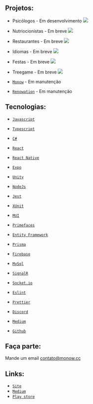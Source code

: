 ## Projetos:

- Psicólogos - Em desenvolvimento ![](https://geps.dev/progress/30)

- Nutriocionistas - Em breve ![](https://geps.dev/progress/10)
- Restaurantes - Em breve ![](https://geps.dev/progress/10)
- Idiomas - Em breve ![](https://geps.dev/progress/10)
- Festas - Em breve ![](https://geps.dev/progress/20)

- Treegame - Em breve ![](https://geps.dev/progress/60)

- [`Monow`](https://monow.cc/) - Em manutenção
- [`Renowation`](https://renowation.be/) - Em manutenção

## Tecnologias:

- [`Javascript`](https://www.w3schools.com/js/js_htmldom_document.asp)
- [`Typescript`](https://www.typescriptlang.org/docs)
- [`C#`](https://learn.microsoft.com/pt-br/dotnet/csharp)

- [`React`](https://reactjs.org/docs/getting-started.html)
- [`React Native`](https://reactnative.dev/docs/getting-started)
- [`Expo`](https://docs.expo.dev)
- [`Unity`](https://docs.unity3d.com/Manual/index.html)
- [`NodeJs`](https://nodejs.org/en/docs)

- [`Jest`](https://jestjs.io/docs/getting-started)
- [`XUnit`](https://xunit.net/#documentation)

- [`MUI`](https://mui.com/pt/material-ui/getting-started/overview)
- [`Primefaces`](https://www.primefaces.org/primereact/setup)

- [`Entity Framework`](https://learn.microsoft.com/en-us/ef/core)
- [`Prisma`](https://www.prisma.io/docs)
- [`Firebase`](https://firebase.google.com/docs)
- [`MySql`](https://dev.mysql.com/doc)

- [`SignalR`](https://learn.microsoft.com/en-us/aspnet/core/signalr/introduction)
- [`Socket.io`](https://socket.io/docs/v4)

- [`Eslint`](https://eslint.org)
- [`Prettier`](https://prettier.io)

- [`Discord`](https://discord.com)
- [`Medium`](https://medium.com)
- [`Github`](https://github.com)

## Faça parte:

Mande um email contato@monow.cc

## Links:

- [`Site`](https://monow.cc)
- [`Medium`](https://medium.com/@monow.cc)
- [`Play store`](https://play.google.com/store/apps/dev?id=7597092309773950275)
